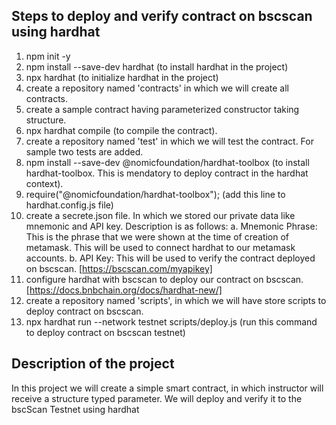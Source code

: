 
## Steps to deploy and verify contract on bscscan using hardhat
1. npm init -y
2. npm install --save-dev hardhat (to install hardhat in the project)
3. npx hardhat (to initialize hardhat in the project)
4. create a repository named 'contracts' in which we will create all contracts.
5. create a sample contract having parameterized constructor taking structure.
6. npx hardhat compile (to compile the contract).
7. create a repository named 'test' in which we will test the contract. For sample two tests are added.
8. npm install --save-dev @nomicfoundation/hardhat-toolbox (to install hardhat-toolbox. This is mendatory to deploy contract in the hardhat context).
9. require("@nomicfoundation/hardhat-toolbox"); (add this line to hardhat.config.js file)
10. create a secrete.json file. In which we stored our private data like mnemonic and API key. Description is as follows:
    a. Mnemonic Phrase: This is the phrase that we were shown at the time of creation of metamask. This will be used to connect hardhat to our metamask accounts.
    b. API Key: This will be used to verify the contract deployed on bscscan.  [https://bscscan.com/myapikey]
11. configure hardhat with bscscan to deploy our contract on bscscan. [https://docs.bnbchain.org/docs/hardhat-new/]
12. create a repository named 'scripts', in which we will have store scripts to deploy contract on bscscan.
13. npx hardhat run --network testnet scripts/deploy.js (run this command to deploy contract on bscscan testnet)



## Description of the project
In this project we will create a simple smart contract, in which instructor will receive a structure typed parameter. We will deploy and verify it to the bscScan Testnet using hardhat